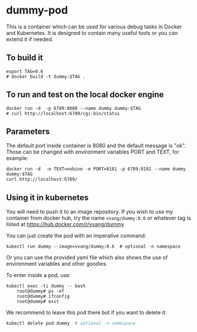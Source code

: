 # dummy-pod

This is a container which can be used for various debug tasks in Docker and Kubernetes. 
It is designed to contain many useful tools or you can extend it if needed.

## To build it

```
export TAG=0.6
# docker build -t dummy:$TAG .
```

## To run and test on the local docker engine

```
docker run -d  -p 6789:8080 --name dummy dummy:$TAG
# curl http://localhost:6789/cgi-bin/status
```

## Parameters
The default port inside container is 8080 and the default message is "ok". Those can be changed with environment variables PORT and TEXT, for example:
```
docker run -d  -e TEXT=nobine -e PORT=8181 -p 6789:8181 --name dummy dummy:$TAG
curl http://localhost:6789/
```

## Using it in kubernetes

You will need to push it to an image repository. If you wish to use my container from docker hub, try the name `vvang/dummy:0.6` or whatever tag is listed at https://hub.docker.com/r/vvang/dummy

You can just create the pod with an imperative command:
```
kubectl run dummy --image=vvang/dummy:0.6  # optional -n namespace
```

Or you can use the provided yaml file which also shows the use of environment variables and other goodies.

To enter inside a pod, use:
```
kubectl exec -ti dummy -- bash
    root@dummy# ps -ef
    root@dummy# ifconfig
    root@dummy# exit
```

We recommend to leave this pod there but if you want to delete it:
```bash
kubectl delete pod dummy  # optional -n namespace
```

